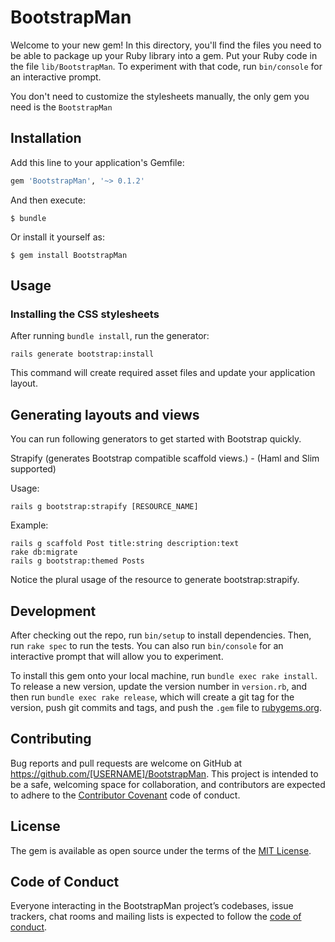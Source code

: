 # BootstrapMan

Welcome to your new gem! In this directory, you'll find the files you need to be able to package up your Ruby library into a gem. Put your Ruby code in the file `lib/BootstrapMan`. To experiment with that code, run `bin/console` for an interactive prompt.

You don't need to customize the stylesheets manually, the only gem you need is the `BootstrapMan`

## Installation

Add this line to your application's Gemfile:

```ruby
gem 'BootstrapMan', '~> 0.1.2'
```

And then execute:

    $ bundle

Or install it yourself as:

    $ gem install BootstrapMan

## Usage

### Installing the CSS stylesheets

After running `bundle install`, run the generator:

    rails generate bootstrap:install

This command will create required asset files and update your application layout.

## Generating layouts and views

You can run following generators to get started with Bootstrap quickly.

Strapify (generates Bootstrap compatible scaffold views.) - (Haml and Slim supported)

Usage:

    rails g bootstrap:strapify [RESOURCE_NAME]


Example:

    rails g scaffold Post title:string description:text
    rake db:migrate
    rails g bootstrap:themed Posts

Notice the plural usage of the resource to generate bootstrap:strapify.

## Development

After checking out the repo, run `bin/setup` to install dependencies. Then, run `rake spec` to run the tests. You can also run `bin/console` for an interactive prompt that will allow you to experiment.

To install this gem onto your local machine, run `bundle exec rake install`. To release a new version, update the version number in `version.rb`, and then run `bundle exec rake release`, which will create a git tag for the version, push git commits and tags, and push the `.gem` file to [rubygems.org](https://rubygems.org).

## Contributing

Bug reports and pull requests are welcome on GitHub at https://github.com/[USERNAME]/BootstrapMan. This project is intended to be a safe, welcoming space for collaboration, and contributors are expected to adhere to the [Contributor Covenant](http://contributor-covenant.org) code of conduct.

## License

The gem is available as open source under the terms of the [MIT License](https://opensource.org/licenses/MIT).

## Code of Conduct

Everyone interacting in the BootstrapMan project’s codebases, issue trackers, chat rooms and mailing lists is expected to follow the [code of conduct](https://github.com/[USERNAME]/BootstrapMan/blob/master/CODE_OF_CONDUCT.md).
